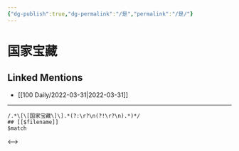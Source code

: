 ```yaml
---
{"dg-publish":true,"dg-permalink":"/是","permalink":"/是/"}
---
```


# 国家宝藏

## Linked Mentions
- [[100 Daily/2022-03-31\|2022-03-31]]


---

```expander
/.*\[\[国家宝藏\]\].*(?:\r?\n(?!\r?\n).*)*/
## [[$filename]]
$match
```

<-->
